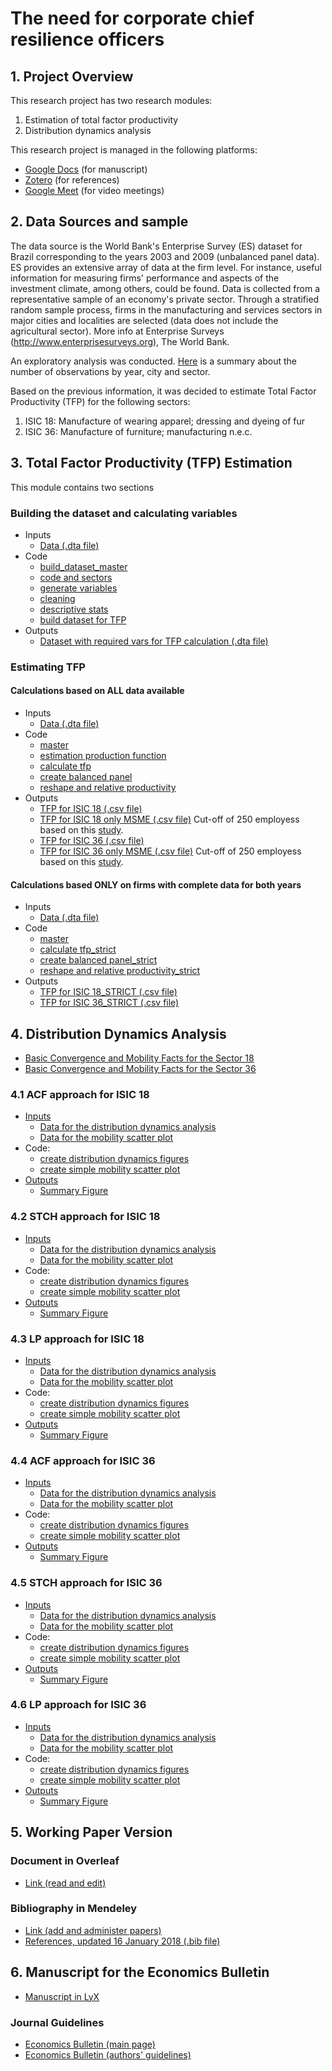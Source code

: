 # The need for corporate chief resilience officers

## 1. Project Overview
This research project has two research modules:
1. Estimation of total factor productivity
2. Distribution dynamics analysis

This research project is managed in the following platforms:
- [Google Docs](https://docs.google.com/document/d/1W1RfKarkPBdWVro2TD5QKg3dTj3GxVH9yQ9nsY9nvos/edit?usp=sharing) (for manuscript)
- [Zotero](https://www.zotero.org/groups/5969876/resilieceofficers) (for references)
- [Google Meet](https://duo.app.goo.gl/yrH6bq5cIBhPRk6mdnObT9) (for video meetings)

## 2. Data Sources and sample
The data source is the World Bank's Enterprise Survey (ES) dataset for Brazil corresponding to the years 2003 and 2009 (unbalanced panel data). ES provides an extensive array of data at the firm level. For instance, useful information for measuring firms' performance and aspects of the investment climate, among others, could be found. Data is collected from a representative sample of an economy's private sector. Through a stratified random sample process, firms in the manufacturing and services sectors in major cities and localities are selected (data does not include the agricultural sector). More info at Enterprise Surveys (http://www.enterprisesurveys.org), The World Bank.

An exploratory analysis was conducted. [Here](https://github.com/cmg777/firm-tfp-convergence-brazil/blob/master/TFP-estimation/FPD_Brazil_2017_04_20_PI.pdf) is a summary about the number of observations by year, city and sector.

Based on the previous information, it was decided to estimate Total Factor Productivity (TFP) for the following sectors:
1. ISIC 18: Manufacture of wearing apparel; dressing and dyeing of fur
2. ISIC 36: Manufacture of furniture; manufacturing n.e.c.

## 3. Total Factor Productivity (TFP) Estimation

This module contains two sections

### Building the dataset and calculating variables
- Inputs
  - [Data (.dta file)](https://github.com/cmg777/firm-tfp-convergence-brazil/blob/master/Build_database/Brazil_2003_2009_panel.dta)
- Code
  - [build_dataset_master](https://github.com/cmg777/firm-tfp-convergence-brazil/blob/master/Build_database/pdf_brazil_build_dataset_main.do)
  - [code and sectors](https://github.com/cmg777/firm-tfp-convergence-brazil/blob/master/Build_database/pdf_brazil_sectors_isic2.do)
  - [generate variables](https://github.com/cmg777/firm-tfp-convergence-brazil/blob/master/Build_database/pdf_brazil_genvars.do)
  - [cleaning](https://github.com/cmg777/firm-tfp-convergence-brazil/blob/master/Build_database/pdf_brazil_clean.do)
  - [descriptive stats](https://github.com/cmg777/firm-tfp-convergence-brazil/blob/master/Build_database/pdf_brazil_describe.do)
  - [build dataset for TFP](https://github.com/cmg777/firm-tfp-convergence-brazil/blob/master/Build_database/create_smaller_dataset.do)
- Outputs
  - [Dataset with required vars for TFP calculation (.dta file)](https://github.com/cmg777/firm-tfp-convergence-brazil/blob/master/Estimating_TFP/brazil_smaller_dataset_ES.dta)

### Estimating TFP

#### Calculations based on ALL data available
- Inputs
  - [Data (.dta file)](https://github.com/cmg777/firm-tfp-convergence-brazil/blob/master/Estimating_TFP/brazil_smaller_dataset_ES.dta)
- Code
  - [master](https://github.com/cmg777/firm-tfp-convergence-brazil/blob/master/Estimating_TFP/pdf_brazil_tfp_main.do)
  - [estimation production function](https://github.com/cmg777/firm-tfp-convergence-brazil/blob/master/Estimating_TFP/pdf_brazil_prodfunction.do)
  - [calculate tfp](https://github.com/cmg777/firm-tfp-convergence-brazil/blob/master/Estimating_TFP/pdf_brazil_tfp.do)
  - [create balanced panel](https://github.com/cmg777/firm-tfp-convergence-brazil/blob/master/Estimating_TFP/pdf_brazil_firm_tfp_year_data.do)
  - [reshape and relative productivity](https://github.com/cmg777/firm-tfp-convergence-brazil/blob/master/Estimating_TFP/pdf_brazil_tfp_reshape_rel_prod.do)
- Outputs
  - [TFP for ISIC 18 (.csv file)](https://github.com/cmg777/firm-tfp-convergence-brazil/blob/master/Estimating_TFP/Brazil_2003_2009_panel_TFP_ISIC18.csv)
  - [TFP for ISIC 18 only MSME (.csv file)](https://github.com/cmg777/firm-tfp-convergence-brazil/blob/master/Estimating_TFP/Brazil_2003_2009_panel_TFP_ISIC18_MSME.csv) Cut-off of 250 employess based on this [study](https://smefinanceforum.org/data-sites/msme-country-indicators).
  - [TFP for ISIC 36 (.csv file)](https://github.com/cmg777/firm-tfp-convergence-brazil/blob/master/Estimating_TFP/Brazil_2003_2009_panel_TFP_ISIC36.csv)
  - [TFP for ISIC 36 only MSME (.csv file)](https://github.com/cmg777/firm-tfp-convergence-brazil/blob/master/Estimating_TFP/Brazil_2003_2009_panel_TFP_ISIC36_MSME.csv) Cut-off of 250 employess based on this [study](https://smefinanceforum.org/data-sites/msme-country-indicators).

#### Calculations based ONLY on firms with complete data for both years
- Inputs
  - [Data (.dta file)](https://github.com/cmg777/firm-tfp-convergence-brazil/blob/master/Estimating_TFP/brazil_smaller_dataset_ES.dta)
- Code
  - [master](https://github.com/cmg777/firm-tfp-convergence-brazil/blob/master/Estimating_TFP/pdf_brazil_tfp_main.do)
  - [calculate tfp_strict](https://github.com/cmg777/firm-tfp-convergence-brazil/blob/master/Estimating_TFP/pdf_brazil_tfp_strict.do)
  - [create balanced panel_strict](https://github.com/cmg777/firm-tfp-convergence-brazil/blob/master/Estimating_TFP/pdf_brazil_firm_tfp_year_data_strict.do)
  - [reshape and relative productivity_strict](https://github.com/cmg777/firm-tfp-convergence-brazil/blob/master/Estimating_TFP/pdf_brazil_tfp_reshape_rel_prod_strict.do)
- Outputs
  - [TFP for ISIC 18_STRICT (.csv file)](https://github.com/cmg777/firm-tfp-convergence-brazil/blob/master/Estimating_TFP/Brazil_2003_2009_panel_TFP_ISIC18_STRICT.csv)
  - [TFP for ISIC 36_STRICT (.csv file)](https://github.com/cmg777/firm-tfp-convergence-brazil/blob/master/Estimating_TFP/Brazil_2003_2009_panel_TFP_ISIC36_STRICT.csv)

## 4. Distribution Dynamics Analysis

- [Basic Convergence and Mobility Facts for the Sector 18](https://github.com/cmg777/firm-tfp-convergence-brazil/blob/master/journal-manuscript/figs/fig-sc-18.png)
- [Basic Convergence and Mobility Facts for the Sector 36](https://github.com/cmg777/firm-tfp-convergence-brazil/blob/master/journal-manuscript/figs/fig-sc-36.png)

### 4.1 ACF approach for ISIC 18
- [Inputs](https://github.com/cmg777/firm-tfp-convergence-brazil/tree/master/distribution-dynamics-brazil/%20ISIC18LC-acf/inputs)
  - [Data for the distribution dynamics analysis](https://github.com/cmg777/firm-tfp-convergence-brazil/blob/master/distribution-dynamics-brazil/%20ISIC18LC-acf/inputs/data.csv)
  - [Data for the mobility scatter plot](https://github.com/cmg777/firm-tfp-convergence-brazil/blob/master/distribution-dynamics-brazil/%20ISIC18LC-acf/inputs/dataMobility.csv)
- Code:
  - [create distribution dynamics figures](https://github.com/cmg777/firm-tfp-convergence-brazil/blob/master/distribution-dynamics-brazil/%20ISIC18LC-acf/RUN_convergence123.m)
  - [create simple mobility scatter plot](https://github.com/cmg777/firm-tfp-convergence-brazil/blob/master/distribution-dynamics-brazil/%20ISIC18LC-acf/fig-mobility-scatter-plot.R)
- [Outputs](https://github.com/cmg777/firm-tfp-convergence-brazil/tree/master/distribution-dynamics-brazil/%20ISIC18LC-acf/outputs)
  - [Summary Figure](https://github.com/cmg777/firm-tfp-convergence-brazil/blob/master/distribution-dynamics-brazil/%20ISIC18LC-acf/outputs/ACF-approach-for-SIC-18.png)

### 4.2 STCH approach for ISIC 18
- [Inputs](https://github.com/cmg777/firm-tfp-convergence-brazil/tree/master/distribution-dynamics-brazil/%20ISIC18LC-stch/inputs)
  - [Data for the distribution dynamics analysis](https://github.com/cmg777/firm-tfp-convergence-brazil/blob/master/distribution-dynamics-brazil/%20ISIC18LC-stch/inputs/data.csv)
  - [Data for the mobility scatter plot](https://github.com/cmg777/firm-tfp-convergence-brazil/blob/master/distribution-dynamics-brazil/%20ISIC18LC-stch/inputs/dataMobility.csv)
- Code:
  - [create distribution dynamics figures](https://github.com/cmg777/firm-tfp-convergence-brazil/blob/master/distribution-dynamics-brazil/%20ISIC18LC-stch/RUN_convergence123.m)
  - [create simple mobility scatter plot](https://github.com/cmg777/firm-tfp-convergence-brazil/blob/master/distribution-dynamics-brazil/%20ISIC18LC-stch/fig-mobility-scatter-plot.R)
- [Outputs](https://github.com/cmg777/firm-tfp-convergence-brazil/tree/master/distribution-dynamics-brazil/%20ISIC18LC-stch/outputs)
  - [Summary Figure](https://github.com/cmg777/firm-tfp-convergence-brazil/blob/master/distribution-dynamics-brazil/%20ISIC18LC-stch/outputs/STCH-approach-for-SIC-18.png)

### 4.3 LP approach for ISIC 18
  - [Inputs](https://github.com/cmg777/firm-tfp-convergence-brazil/tree/master/distribution-dynamics-brazil/%20ISIC18LC-lp/inputs)
    - [Data for the distribution dynamics analysis](https://github.com/cmg777/firm-tfp-convergence-brazil/blob/master/distribution-dynamics-brazil/%20ISIC18LC-lp/inputs/data.csv)
    - [Data for the mobility scatter plot](https://github.com/cmg777/firm-tfp-convergence-brazil/blob/master/distribution-dynamics-brazil/%20ISIC18LC-lp/inputs/dataMobility.csv)
  - Code:
    - [create distribution dynamics figures](https://github.com/cmg777/firm-tfp-convergence-brazil/blob/master/distribution-dynamics-brazil/%20ISIC18LC-lp/RUN_convergence123.m)
    - [create simple mobility scatter plot](https://github.com/cmg777/firm-tfp-convergence-brazil/blob/master/distribution-dynamics-brazil/%20ISIC18LC-lp/fig-mobility-scatter-plot.R)
  - [Outputs](https://github.com/cmg777/firm-tfp-convergence-brazil/tree/master/distribution-dynamics-brazil/%20ISIC18LC-lp/outputs)
    - [Summary Figure](https://github.com/cmg777/firm-tfp-convergence-brazil/blob/master/distribution-dynamics-brazil/%20ISIC18LC-lp/outputs/LP-approach-for-SIC-18.png)

### 4.4 ACF approach for ISIC 36
- [Inputs](https://github.com/cmg777/firm-tfp-convergence-brazil/tree/master/distribution-dynamics-brazil/%20ISIC36LC-acf/inputs)
  - [Data for the distribution dynamics analysis](https://github.com/cmg777/firm-tfp-convergence-brazil/blob/master/distribution-dynamics-brazil/%20ISIC36LC-acf/inputs/data.csv)
  - [Data for the mobility scatter plot](https://github.com/cmg777/firm-tfp-convergence-brazil/blob/master/distribution-dynamics-brazil/%20ISIC36LC-acf/inputs/dataMobility.csv)
- Code:
  - [create distribution dynamics figures](https://github.com/cmg777/firm-tfp-convergence-brazil/blob/master/distribution-dynamics-brazil/%20ISIC36LC-acf/RUN_convergence123.m)
  - [create simple mobility scatter plot](https://github.com/cmg777/firm-tfp-convergence-brazil/blob/master/distribution-dynamics-brazil/%20ISIC36LC-acf/fig-mobility-scatter-plot.R)
- [Outputs](https://github.com/cmg777/firm-tfp-convergence-brazil/tree/master/distribution-dynamics-brazil/%20ISIC36LC-acf/outputs)
  - [Summary Figure](https://github.com/cmg777/firm-tfp-convergence-brazil/blob/master/distribution-dynamics-brazil/%20ISIC36LC-acf/outputs/ACF-approach-for-SIC-36.png)

### 4.5 STCH approach for ISIC 36
- [Inputs](https://github.com/cmg777/firm-tfp-convergence-brazil/tree/master/distribution-dynamics-brazil/%20ISIC36LC-stch/inputs)
  - [Data for the distribution dynamics analysis](https://github.com/cmg777/firm-tfp-convergence-brazil/blob/master/distribution-dynamics-brazil/%20ISIC36LC-stch/inputs/data.csv)
  - [Data for the mobility scatter plot](https://github.com/cmg777/firm-tfp-convergence-brazil/blob/master/distribution-dynamics-brazil/%20ISIC36LC-stch/inputs/dataMobility.csv)
- Code:
  - [create distribution dynamics figures](https://github.com/cmg777/firm-tfp-convergence-brazil/blob/master/distribution-dynamics-brazil/%20ISIC36LC-stch/RUN_convergence123.m)
  - [create simple mobility scatter plot](https://github.com/cmg777/firm-tfp-convergence-brazil/blob/master/distribution-dynamics-brazil/%20ISIC36LC-stch/fig-mobility-scatter-plot.R)
- [Outputs](https://github.com/cmg777/firm-tfp-convergence-brazil/tree/master/distribution-dynamics-brazil/%20ISIC36LC-stch/outputs)
  - [Summary Figure](https://github.com/cmg777/firm-tfp-convergence-brazil/blob/master/distribution-dynamics-brazil/%20ISIC36LC-stch/outputs/STCH-approach-for-SIC-36.png)

### 4.6 LP approach for ISIC 36
  - [Inputs](https://github.com/cmg777/firm-tfp-convergence-brazil/tree/master/distribution-dynamics-brazil/%20ISIC36LC-lp/inputs)
    - [Data for the distribution dynamics analysis](https://github.com/cmg777/firm-tfp-convergence-brazil/blob/master/distribution-dynamics-brazil/%20ISIC36LC-lp/inputs/data.csv)
    - [Data for the mobility scatter plot](https://github.com/cmg777/firm-tfp-convergence-brazil/blob/master/distribution-dynamics-brazil/%20ISIC36LC-lp/inputs/dataMobility.csv)
  - Code:
    - [create distribution dynamics figures](https://github.com/cmg777/firm-tfp-convergence-brazil/blob/master/distribution-dynamics-brazil/%20ISIC36LC-lp/RUN_convergence123.m)
    - [create simple mobility scatter plot](https://github.com/cmg777/firm-tfp-convergence-brazil/blob/master/distribution-dynamics-brazil/%20ISIC36LC-lp/fig-mobility-scatter-plot.R)
  - [Outputs](https://github.com/cmg777/firm-tfp-convergence-brazil/tree/master/distribution-dynamics-brazil/%20ISIC36LC-lp/outputs)
    - [Summary Figure](https://github.com/cmg777/firm-tfp-convergence-brazil/blob/master/distribution-dynamics-brazil/%20ISIC36LC-lp/outputs/LP-approach-for-SIC-36.png)


## 5. Working Paper Version

### Document in Overleaf
- [Link (read and edit)](https://www.overleaf.com/8268233vzwcbppkgzkr)

### Bibliography in Mendeley
- [Link (add and administer papers)](https://www.mendeley.com/community/fpp-1/)
- [References, updated 16 January 2018 (.bib file)](https://github.com/cmg777/firm-tfp-convergence-brazil/blob/master/working-paper/FPD.bib)


## 6. Manuscript for the Economics Bulletin
- [Manuscript in LyX](https://github.com/cmg777/firm-tfp-convergence-brazil/blob/master/journal-manuscript/journal-manuscript.lyx)

### Journal Guidelines
- [Economics Bulletin (main page)](http://www.accessecon.com/pubs/eb/)
- [Economics Bulletin (authors' guidelines)](http://www.accessecon.com/Store/Economics%20Bulletin%20author%20guildlines-2012.pdf)
